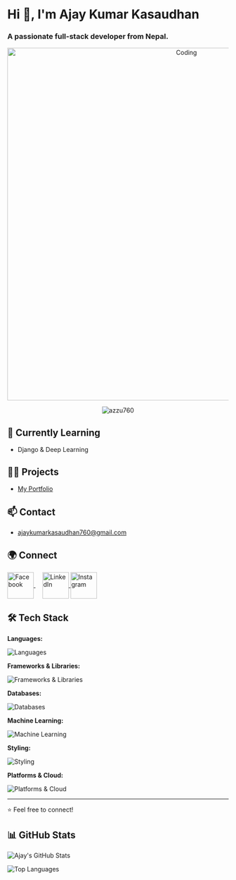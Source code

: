 # Hi 👋, I'm Ajay Kumar Kasaudhan

### A passionate full-stack developer from Nepal.

<div align="center">
  <img src="https://cdn.dribbble.com/users/1162077/screenshots/3848914/programmer.gif" alt="Coding" width="800">
</div>

<p align="center">
  <img src="https://komarev.com/ghpvc/?username=azzu760&label=Profile%20views&color=0e75b6&style=flat" alt="azzu760" />
</p>

## 🌱 Currently Learning
- Django & Deep Learning

## 👨‍💻 Projects
- [My Portfolio](https://ajaykasaudhan.vercel.app/)

## 📫 Contact
- ajaykumarkasaudhan760@gmail.com

## 🌍 Connect
<p align="left">
  <a href="https://fb.com/a.j.a.y.587263" target="_blank">
    <img align="center" src="https://raw.githubusercontent.com/rahuldkjain/github-profile-readme-generator/master/src/images/icons/Social/facebook.svg" alt="Facebook" height="60" width="60" />
  </a> &nbsp;&nbsp;&nbsp;
  <a href="https://linkedin.com/in/ajay-kumar-kasaudhan-baniya-968826236" target="_blank">
    <img align="center" src="https://raw.githubusercontent.com/rahuldkjain/github-profile-readme-generator/master/src/images/icons/Social/linked-in-alt.svg" alt="LinkedIn" height="60" width="60" />
  </a> 
  <a href="https://instagram.com/0nly.azzu" target="_blank">
    <img align="center" src="https://raw.githubusercontent.com/rahuldkjain/github-profile-readme-generator/master/src/images/icons/Social/instagram.svg" alt="Instagram" height="60" width="60" />
  </a>
</p>


## 🛠️ Tech Stack

<p align="left"><strong>Languages:</strong></p>
<p align="left">
  <img src="https://skillicons.dev/icons?i=c,cpp,java,python,html,css,javascript" alt="Languages" />
</p>

<p align="left"><strong>Frameworks & Libraries:</strong></p>
<p align="left">
  <img src="https://skillicons.dev/icons?i=nodejs,express,react,reactnative,nextjs" alt="Frameworks & Libraries" />
</p>

<p align="left"><strong>Databases:</strong></p>
<p align="left">
  <img src="https://skillicons.dev/icons?i=mongodb,postgres,mysql,firebase" alt="Databases" />
</p>

<p align="left"><strong>Machine Learning:</strong></p>
<p align="left">
  <img src="https://skillicons.dev/icons?i=sklearn,numpy,pandas" alt="Machine Learning" />
</p>

<p align="left"><strong>Styling:</strong></p>
<p align="left">
  <img src="https://skillicons.dev/icons?i=tailwind,bootstrap" alt="Styling" />
</p>

<p align="left"><strong>Platforms & Cloud:</strong></p>
<p align="left">
  <img src="https://skillicons.dev/icons?i=androidstudio,aws,gcp,flask,seaborn" alt="Platforms & Cloud" />
</p>

---
⭐️ Feel free to connect!

## 📊 GitHub Stats
<p align="left">
  <img src="https://github-readme-stats.vercel.app/api?username=azzu760&show_icons=true&theme=radical" alt="Ajay's GitHub Stats"/>
</p>

<p align="left">
  <img src="https://github-readme-stats.vercel.app/api/top-langs/?username=azzu760&layout=compact&theme=radical" alt="Top Languages"/>
</p>
